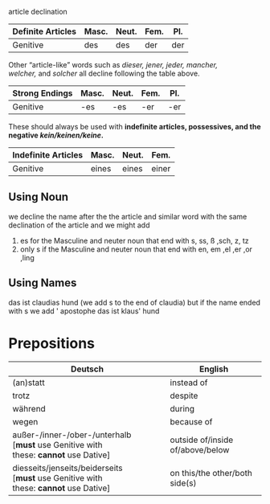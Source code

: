 article declination

|Definite Articles|Masc.|Neut.|Fem.|Pl.|
|---|---|---|---|---|
|Genitive|des|des|der|der|

Other “article-like” words such as _dieser, jener, jeder, mancher, welcher,_ and _solcher_ all decline following the table above.

|Strong Endings|Masc.|Neut.|Fem.|Pl.|
|---|---|---|---|---|
|Genitive|-es|-es|-er|-er|

These should always be used with **indefinite articles, possessives, and the negative _kein/keinen/keine_.**

|Indefinite Articles|Masc.|Neut.|Fem.|
|---|---|---|---|
|Genitive|eines|eines|einer|

## Using Noun
we decline the name after the the article and similar word with the same declination of the article 
and we might add
1. es for the Masculine and neuter noun that end with s, ss, ß ,sch, z, tz
2. only s if the Masculine and neuter noun that end with en, em ,el ,er ,or ,ling

## Using Names

das ist claudias hund  (we add s to the end of claudia)
but if the name ended with s we add ' apostophe
das ist klaus' hund

# Prepositions

|Deutsch|English|
|---|---|
|(an)statt|instead of|
|trotz|despite|
|während|during|
|wegen|because of|
|außer-/inner-/ober-/unterhalb  <br>[**must** use Genitive with these: **cannot** use Dative]|outside of/inside of/above/below|
|diesseits/jenseits/beiderseits  <br>[**must** use Genitive with these: **cannot** use Dative]|on this/the other/both side(s)|



